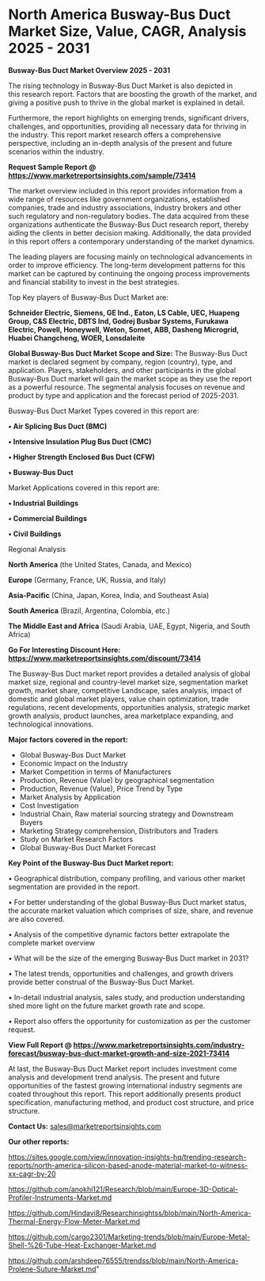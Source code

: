 # North America Busway-Bus Duct Market Size, Value, CAGR, Analysis 2025 - 2031

<Strong> Busway-Bus Duct Market Overview 2025 - 2031</strong>

The rising technology in Busway-Bus Duct Market is also depicted in this research report. Factors that are boosting the growth of the market, and giving a positive push to thrive in the global market is explained in detail.

Furthermore, the report highlights on emerging trends, significant drivers, challenges, and opportunities, providing all necessary data for thriving in the industry. This report market research offers a comprehensive perspective, including an in-depth analysis of the present and future scenarios within the industry.

<strong>Request Sample Report @ <a href=https://www.marketreportsinsights.com/sample/73414>https://www.marketreportsinsights.com/sample/73414</a></strong>

The market overview included in this report provides information from a wide range of resources like government organizations, established companies, trade and industry associations, industry brokers and other such regulatory and non-regulatory bodies. The data acquired from these organizations authenticate the Busway-Bus Duct research report, thereby aiding the clients in better decision making. Additionally, the data provided in this report offers a contemporary understanding of the market dynamics.

The leading players are focusing mainly on technological advancements in order to improve efficiency. The long-term development patterns for this market can be captured by continuing the ongoing process improvements and financial stability to invest in the best strategies.

Top Key players of Busway-Bus Duct Market are:

<strong>Schneider Electric, Siemens, GE Ind., Eaton, LS Cable, UEC, Huapeng Group, C&S Electric, DBTS Ind, Godrej Busbar Systems, Furukawa Electric, Powell, Honeywell, Weton, Somet, ABB, Dasheng Microgrid, Huabei Changcheng, WOER, Lonsdaleite</strong>

<strong><b>Global Busway-Bus Duct Market Scope and Size:</b></strong>
The Busway-Bus Duct market is declared segment by company, region (country), type, and application. Players, stakeholders, and other participants in the global Busway-Bus Duct market will gain the market scope as they use the report as a powerful resource. The segmental analysis focuses on revenue and product by type and application and the forecast period of 2025-2031.

Busway-Bus Duct Market Types covered in this report are:

<strong>• Air Splicing Bus Duct (BMC)

• Intensive Insulation Plug Bus Duct (CMC)

• Higher Strength Enclosed Bus Duct (CFW)

• Busway-Bus Duct</strong>

Market Applications covered in this report are:

<strong>• Industrial Buildings

• Commercial Buildings

• Civil Buildings</strong> 

Regional Analysis

<strong>North America</strong> (the United States, Canada, and Mexico)

<strong>Europe</strong> (Germany, France, UK, Russia, and Italy)

<strong>Asia-Pacific</strong> (China, Japan, Korea, India, and Southeast Asia)

<strong>South America</strong> (Brazil, Argentina, Colombia, etc.)

<strong>The Middle East and Africa</strong> (Saudi Arabia, UAE, Egypt, Nigeria, and South Africa)

<strong>Go For Interesting Discount Here: <a href=https://www.marketreportsinsights.com/discount/73414>https://www.marketreportsinsights.com/discount/73414</a></strong>

The Busway-Bus Duct market report provides a detailed analysis of global market size, regional and country-level market size, segmentation market growth, market share, competitive Landscape, sales analysis, impact of domestic and global market players, value chain optimization, trade regulations, recent developments, opportunities analysis, strategic market growth analysis, product launches, area marketplace expanding, and technological innovations.

<strong><b>Major factors covered in the report:</b></strong>
<ul>
  <li>Global Busway-Bus Duct Market </li>
  <li>Economic Impact on the Industry</li>
  <li>Market Competition in terms of Manufacturers</li>
  <li>Production, Revenue (Value) by geographical segmentation</li>
  <li>Production, Revenue (Value), Price Trend by Type</li>
  <li>Market Analysis by Application</li>
  <li>Cost Investigation</li>
  <li>Industrial Chain, Raw material sourcing strategy and Downstream Buyers</li>
  <li>Marketing Strategy comprehension, Distributors and Traders</li>
  <li>Study on Market Research Factors</li>
  <li>Global Busway-Bus Duct Market Forecast</li>
</ul>

<strong><b>Key Point of the Busway-Bus Duct Market report:</b></strong>

• Geographical distribution, company profiling, and various other market segmentation are provided in the report.

• For better understanding of the global Busway-Bus Duct market status, the accurate market valuation which comprises of size, share, and revenue are also covered.

• Analysis of the competitive dynamic factors better extrapolate the complete market overview

• What will be the size of the emerging Busway-Bus Duct market in 2031?

• The latest trends, opportunities and challenges, and growth drivers provide better construal of the Busway-Bus Duct Market.

• In-detail industrial analysis, sales study, and production understanding shed more light on the future market growth rate and scope.

• Report also offers the opportunity for customization as per the customer request.

<strong><b>View Full Report @ <a href=https://www.marketreportsinsights.com/industry-forecast/busway-bus-duct-market-growth-and-size-2021-73414>https://www.marketreportsinsights.com/industry-forecast/busway-bus-duct-market-growth-and-size-2021-73414</a></b></strong>


At last, the Busway-Bus Duct Market report includes investment come analysis and development trend analysis. The present and future opportunities of the fastest growing international industry segments are coated throughout this report. This report additionally presents product specification, manufacturing method, and product cost structure, and price structure.

<strong>Contact Us:</strong>
sales@marketreportsinsights.com

<strong>Our other reports:</strong>

<a href=https://sites.google.com/view/innovation-insights-hq/trending-research-reports/north-america-silicon-based-anode-material-market-to-witness-xx-cagr-by-20>https://sites.google.com/view/innovation-insights-hq/trending-research-reports/north-america-silicon-based-anode-material-market-to-witness-xx-cagr-by-20</a>

<a href=https://github.com/anokhi121/Research/blob/main/Europe-3D-Optical-Profiler-Instruments-Market.md>https://github.com/anokhi121/Research/blob/main/Europe-3D-Optical-Profiler-Instruments-Market.md</a>

<a href=https://github.com/Hindavi8/Researchinsightss/blob/main/North-America-Thermal-Energy-Flow-Meter-Market.md>https://github.com/Hindavi8/Researchinsightss/blob/main/North-America-Thermal-Energy-Flow-Meter-Market.md</a>

<a href=https://github.com/cargo2301/Marketing-trends/blob/main/Europe-Metal-Shell-%26-Tube-Heat-Exchanger-Market.md>https://github.com/cargo2301/Marketing-trends/blob/main/Europe-Metal-Shell-%26-Tube-Heat-Exchanger-Market.md</a>

<a href=https://github.com/arshdeep76555/trendss/blob/main/North-America-Prolene-Suture-Market.md>https://github.com/arshdeep76555/trendss/blob/main/North-America-Prolene-Suture-Market.md</a>"
